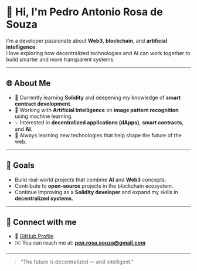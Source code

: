 # 👋 Hi, I'm Pedro Antonio Rosa de Souza

I'm a developer passionate about **Web3**, **blockchain**, and **artificial intelligence**.  
I love exploring how decentralized technologies and AI can work together to build smarter and more transparent systems.

---

## 🌐 About Me
- 🧠 Currently learning **Solidity** and deepening my knowledge of **smart contract development**.  
- 🤖 Working with **Artificial Intelligence** on **image pattern recognition** using machine learning. 
- 💡 Interested in **decentralized applications (dApps)**, **smart contracts**, and  **AI**.  
- 🌱 Always learning new technologies that help shape the future of the web.

---

## 🚀 Goals
- Build real-world projects that combine **AI** and **Web3** concepts.  
- Contribute to **open-source** projects in the blockchain ecosystem.  
- Continue improving as a **Solidity developer** and expand my skills in **decentralized systems**.

---

## 🔗 Connect with me
- 💼 [GitHub Profile](https://github.com/pedrorsouza)
- ✉️ You can reach me at: **pep.rosa.souza@gmail.com**

---

> “The future is decentralized — and intelligent.”

